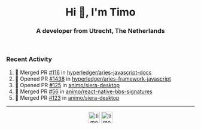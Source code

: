 <h1 align="center">Hi 👋, I'm Timo</h1>
<h3 align="center">A developer from Utrecht, The Netherlands</h3>
<br/>
<!-- https://github.com/rahuldkjain/github-profile-readme-generator --!>

<!--  <p align="left"><img src="https://github-readme-stats.vercel.app/api?username=timoglastra&show_icons=true&count_private=true&" alt="timoglastra" /></p> --!>

<!--
Github language stats
<p align="left"><img src="https://github-readme-stats.vercel.app/api/top-langs/?username=timoglastra&layout=compact" alt="timoglastra" /><p>
-->

<!-- Codestats language stats -->
<!-- <p align="left"><img src="https://codestats-readme.vercel.app/api/top-langs/?username=timoglastra&layout=compact&language_count=12" alt="timoglastra" /><p>    --!>
  
<h3>Recent Activity</h3>

<!--START_SECTION:activity-->
1. 🎉 Merged PR [#116](https://github.com/hyperledger/aries-javascript-docs/pull/116) in [hyperledger/aries-javascript-docs](https://github.com/hyperledger/aries-javascript-docs)
2. 💪 Opened PR [#1438](https://github.com/hyperledger/aries-framework-javascript/pull/1438) in [hyperledger/aries-framework-javascript](https://github.com/hyperledger/aries-framework-javascript)
3. 💪 Opened PR [#125](https://github.com/animo/siera-desktop/pull/125) in [animo/siera-desktop](https://github.com/animo/siera-desktop)
4. 🎉 Merged PR [#56](https://github.com/animo/react-native-bbs-signatures/pull/56) in [animo/react-native-bbs-signatures](https://github.com/animo/react-native-bbs-signatures)
5. 🎉 Merged PR [#123](https://github.com/animo/siera-desktop/pull/123) in [animo/siera-desktop](https://github.com/animo/siera-desktop)
<!--END_SECTION:activity-->

---

<p align="center">
<a href="https://twitter.com/timoglastra" target="blank"><img align="center" src="https://cdn.jsdelivr.net/npm/simple-icons@3.0.1/icons/twitter.svg" alt="timoglastra" height="30" width="30" /></a>
<a href="https://linkedin.com/in/timoglastra" target="blank"><img align="center" src="https://cdn.jsdelivr.net/npm/simple-icons@3.0.1/icons/linkedin.svg" alt="timoglastra" height="30" width="30" /></a>
</p>



